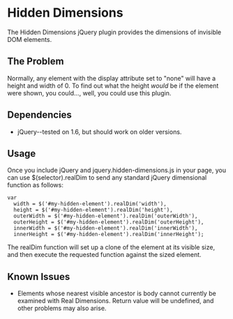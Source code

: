 Hidden Dimensions
=================

The Hidden Dimensions jQuery plugin provides the dimensions of invisible DOM elements.

The Problem
-----------

Normally, any element with the display attribute set to "none" will have a height
and width of 0. To find out what the height *would* be if the element were shown,
you could..., well, you could use this plugin.

Dependencies
------------

- jQuery--tested on 1.6, but should work on older versions.

Usage
-----

Once you include jQuery and jquery.hidden-dimensions.js in your page, you can use $(selector).realDim
to send any standard jQuery dimensional function as follows:

    var
      width = $('#my-hidden-element').realDim('width'),
      height = $('#my-hidden-element').realDim('height'),
      outerWidth = $('#my-hidden-element').realDim('outerWidth'),
      outerHeight = $('#my-hidden-element').realDim('outerHeight'),
      innerWidth = $('#my-hidden-element').realDim('innerWidth'),
      innerHeight = $('#my-hidden-element').realDim('innerHeight');

The realDim function will set up a clone of the element at its visible
size, and then execute the requested function against the sized element.

Known Issues
------------

- Elements whose nearest visible ancestor is body cannot currently be examined with
  Real Dimensions. Return value will be undefined, and other problems may also arise.